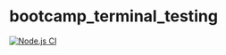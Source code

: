 # bootcamp_terminal_testing

[![Node.js CI](https://github.com/Nkosingiphile08/bootcamp_terminal_testing/actions/workflows/node.js.yml/badge.svg)](https://github.com/Nkosingiphile08/bootcamp_terminal_testing/actions/workflows/node.js.yml)
